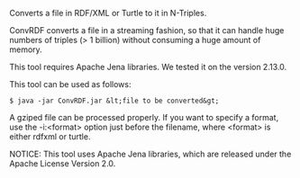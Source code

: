 Converts a file in RDF/XML or Turtle to it in N-Triples.

ConvRDF converts a file in a streaming fashion, so that it can handle huge numbers of triples (> 1 billion) without consuming a huge amount of memory.

This tool requires Apache Jena libraries. We tested it on the version 2.13.0.

This tool can be used as follows:

```$ java -jar ConvRDF.jar &lt;file to be converted&gt;```

A gziped file can be processed properly.
If you want to specify a format, use the -i:&lt;format&gt; option just before the filename, where &lt;format&gt; is either rdfxml or turtle.

NOTICE: This tool uses Apache Jena libraries, which are released under the Apache License Version 2.0.
